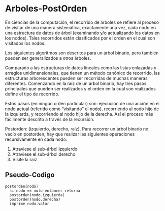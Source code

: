 # Arboles-PostOrden

En ciencias de la computación, el recorrido de árboles se refiere al proceso de visitar de una manera sistemática, 
exactamente una vez, cada nodo en una estructura de datos de árbol (examinando y/o actualizando los datos en los nodos).
Tales recorridos están clasificados por el orden en el cual son visitados los nodos.

Los siguientes algoritmos son descritos para un árbol binario, pero también pueden ser generalizados a otros árboles.

Comparado a las estructuras de datos lineales como las listas enlazadas y arreglos unidimensionales, 
que tienen un método canónico de recorrido, las estructuras arborescentes pueden ser recorridas de muchas 
maneras diferentes. Comenzando en la raíz de un árbol binario, hay tres pasos principales que pueden ser 
realizados y el orden en la cual son realizados define el tipo de recorrido. 

Estos pasos (en ningún orden particular) son: ejecución de una acción en el nodo actual 
(referido como “visitando” el nodo), recorriendo al nodo hijo de la izquierda, 
y recorriendo al nodo hijo de la derecha.
Así el proceso más fácilmente descrito a través de la recursión.


Postorden: (izquierdo, derecho, raíz). Para recorrer un árbol binario no vacío en postorden, 
hay que realizar las siguientes operaciones recursivamente en cada nodo:

1. Atraviese el sub-árbol izquierdo
2. Atraviese el sub-árbol derecho
3. Visite la raíz


## Pseudo-Codigo
```
postorden(nodo)
  si nodo == nulo entonces retorna
  postorden(nodo.izquierda)
  postorden(nodo.derecha)
  imprime nodo.valor
  ```
